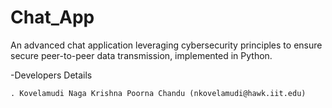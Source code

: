 # Chat_App
An advanced chat application leveraging cybersecurity principles to ensure secure peer-to-peer data transmission, implemented in Python.

-Developers Details
    
    . Kovelamudi Naga Krishna Poorna Chandu (nkovelamudi@hawk.iit.edu)
